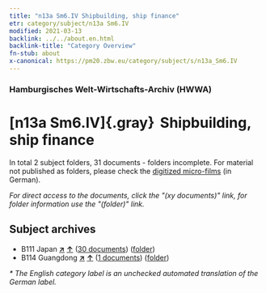 ```yaml
---
title: "n13a Sm6.IV Shipbuilding, ship finance"
etr: category/subject/n13a Sm6.IV
modified: 2021-03-13
backlink: ../../about.en.html
backlink-title: "Category Overview"
fn-stub: about
x-canonical: https://pm20.zbw.eu/category/subject/s/n13a_Sm6.IV
---
```


### Hamburgisches Welt-Wirtschafts-Archiv (HWWA)
# [n13a Sm6.IV]{.gray}&#8201; Shipbuilding, ship finance&#160; 





In total 2 subject folders, 31 documents - folders incomplete.
For material not published as folders, please check the [digitized micro-films](/film/h1_sh.de.html) (in German).

_For direct access to the documents, click the "(xy documents)" link, for folder information use the "(folder)" link._

## Subject archives


- B111 Japan [**&nearr;**](../../../geo/i/141272/about.en.html "Japan (all folders)") [**&uarr;**](../../../geo/about.en.html#B111 "Country category system") (<a href="https://pm20.zbw.eu/dfgview/sh/141272,161873" title="about: Japan : Shipbuilding, ship finance" target="_blank">30 documents</a>) ([folder](../../../../folder/sh/1412xx/141272/1618xx/161873/about.en.html))
- B114 Guangdong [**&nearr;**](../../../geo/i/141275/about.en.html "Guangdong (all folders)") [**&uarr;**](../../../geo/about.en.html#B114 "Country category system") (<a href="https://pm20.zbw.eu/dfgview/sh/141275,161873" title="about: Guangdong : Shipbuilding, ship finance" target="_blank">1 documents</a>) ([folder](../../../../folder/sh/1412xx/141275/1618xx/161873/about.en.html))


_* The English category label is an unchecked automated translation of the German label._

